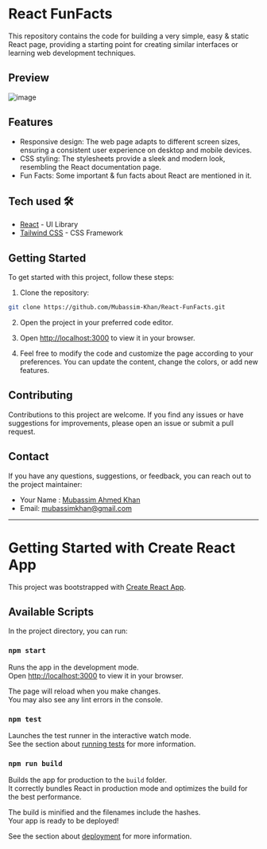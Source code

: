 # React FunFacts

This repository contains the code for building a very simple, easy & static React page, providing a starting point for creating similar interfaces or learning web development techniques.

## Preview

![image]()

## Features

- Responsive design: The web page adapts to different screen sizes, ensuring a consistent user experience on desktop and mobile devices.
- CSS styling: The stylesheets provide a sleek and modern look, resembling the React documentation page.
- Fun Facts: Some important & fun facts about React are mentioned in it.

## Tech used 🛠️

- [React](https://reactjs.org/) - UI Library
- [Tailwind CSS](https://tailwindcss.com/) - CSS Framework

## Getting Started

To get started with this project, follow these steps:

1. Clone the repository:

```bash
git clone https://github.com/Mubassim-Khan/React-FunFacts.git
```

2. Open the project in your preferred code editor.

3. Open [http://localhost:3000](http://localhost:3000) to view it in your browser.

4. Feel free to modify the code and customize the page according to your preferences. You can update the content, change the colors, or add new features.

## Contributing

Contributions to this project are welcome. If you find any issues or have suggestions for improvements, please open an issue or submit a pull request.

## Contact

If you have any questions, suggestions, or feedback, you can reach out to the project maintainer:

- Your Name : [Mubassim Ahmed Khan](https://www.linkedin.com/in/mubassim-ahmed-khan-8b835025a/)
- Email: [mubassimkhan@gmail.com](mailto:mubassimkhan@gmail.com)

---

<!-- ---------------- -->
# Getting Started with Create React App

This project was bootstrapped with [Create React App](https://github.com/facebook/create-react-app).

## Available Scripts

In the project directory, you can run:

### `npm start`

Runs the app in the development mode.\
Open [http://localhost:3000](http://localhost:3000) to view it in your browser.

The page will reload when you make changes.\
You may also see any lint errors in the console.

### `npm test`

Launches the test runner in the interactive watch mode.\
See the section about [running tests](https://facebook.github.io/create-react-app/docs/running-tests) for more information.

### `npm run build`

Builds the app for production to the `build` folder.\
It correctly bundles React in production mode and optimizes the build for the best performance.

The build is minified and the filenames include the hashes.\
Your app is ready to be deployed!

See the section about [deployment](https://facebook.github.io/create-react-app/docs/deployment) for more information.
